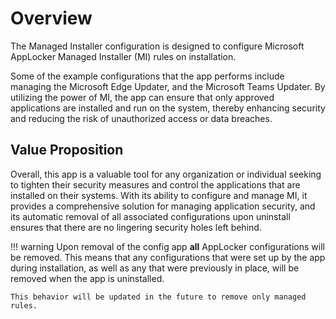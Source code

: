 # Overview

The Managed Installer configuration is designed to configure Microsoft AppLocker Managed Installer (MI) rules on installation.

Some of the example configurations that the app performs include managing the Microsoft Edge Updater, and the Microsoft Teams Updater. By utilizing the power of MI, the app can ensure that only approved applications are installed and run on the system, thereby enhancing security and reducing the risk of unauthorized access or data breaches.

## Value Proposition

Overall, this app is a valuable tool for any organization or individual seeking to tighten their security measures and control the applications that are installed on their systems. With its ability to configure and manage MI, it provides a comprehensive solution for managing application security, and its automatic removal of all associated configurations upon uninstall ensures that there are no lingering security holes left behind.

!!! warning
    Upon removal of the config app **all** AppLocker configurations will be removed. This means that any configurations that were set up by the app during installation, as well as any that were previously in place, will be removed when the app is uninstalled.

    This behavior will be updated in the future to remove only managed rules.
